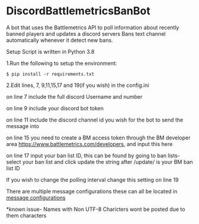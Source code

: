 # DiscordBattlemetricsBanBot

A bot that uses the Battlemetrics API to poll information about recently banned players and updates a discord servers Bans text channel automatically whenever it detect new bans.

Setup
Script is written in Python 3.8

1.Run the following to setup the environment:

```$ pip install -r requirements.txt```

2.Edit lines, 7, 9,11,15,17 and 19(if you wish) in the config.ini

on line 7 include the full discord Username and number

on line 9 include your discord bot token

on line 11 include the discord channel id you wish for the bot to send the message into

on line 15 you need to create a BM access token through the BM developer area https://www.battlemetrics.com/developers, and input this here

on line 17 input your ban list ID, this can be found by going to ban lists-select your ban list and click update the string after /update/<string> is your BM ban list ID

If you wish to change the polling interval change this setting on line 19

There are multiple message configurations these can all be located in [message configurations](MessageConfigurations/Configurations.md)

*known issue- Names with Non UTF-8 Charicters wont be posted due to them characters
